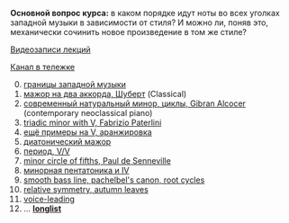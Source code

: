 **Основной вопрос курса:** в каком порядке идут ноты во всех уголках западной музыки в зависимости от стиля? И можно ли, поняв это, механически сочинить новое произведение в том же стиле?

[Видеозаписи лекций](https://www.youtube.com/playlist?list=PLzQrZe3EemP5pVPYMwBJGtiejiN3qtCce)

[Канал в тележке](https://t.me/keetezh)

0. [границы западной музыки](00_intro.md)
1. [мажор на два аккорда, Шуберт](01_two_chords_in_major.md) (Classical)
2. [современный натуральный минор, циклы, Gibran Alcocer](02_21_century_natural_minor_loops.md) (contemporary neoclassical piano)
3. [triadic minor with V, Fabrizio Paterlini](03_triadic_minor_V.md)
4. [ещё примеры на V, аранжировка](04_V_and_arrangement.md) 
5. [диатонический мажор](05_diatonic_major.md)
6. [период, V/V](06_period_V_of_V.md)
8. [minor circle of fifths, Paul de Senneville](07_minor_circle_of_fifths.md)
7. [минорная пентатоника и IV](08_minor_pentatonic_and_IV.md)
9. [smooth bass line, pachelbel's canon, root cycles](09_major_progressions.md)
10. [relative symmetry, autumn leaves](10_relative_symmetry.md)
11. [voice-leading](11_voice_leading.md)
12. ... [**longlist**](longlist.md)
